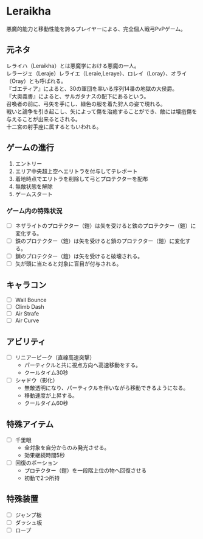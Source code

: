 # Leraikha
悪魔的能力と移動性能を誇るプレイヤーによる、完全個人戦弓PvPゲーム。  

## 元ネタ
レライハ（Leraikha）とは悪魔学における悪魔の一人。  
レラージェ（Leraje）レライエ（Leraie,Leraye）、ロレイ（Loray）、オライ（Oray）とも呼ばれる。  
『ゴエティア』によると、30の軍団を率いる序列14番の地獄の大侯爵。  
『大奥義書』によると、サルガタナスの配下にあるという。  
召喚者の前に、弓矢を手にし、緑色の服を着た狩人の姿で現れる。  
戦いと論争を引き起こし、矢によって傷を治癒することができ、敵には壊疽傷を与えることが出来るとされる。  
十二宮の射手座に属するともいわれる。

## ゲームの進行
1. エントリー
2. エリア中央超上空へエリトラを付与してテレポート
3. 着地時点でエリトラを削除して弓とプロテクターを配布
4. 無敵状態を解除
5. ゲームスタート

### ゲーム内の特殊状況
- [ ] ネザライトのプロテクター（鎧）は矢を受けると鉄のプロテクター（鎧）に変化する。
- [ ] 鉄のプロテクター（鎧）は矢を受けると鎖のプロテクター（鎧）に変化する。
- [ ] 鎖のプロテクター（鎧）は矢を受けると破壊される。
- [ ] 矢が頭に当たると対象に盲目が付与される。

## キャラコン
- [ ] Wall Bounce
- [ ] Climb Dash
- [ ] Air Strafe
- [ ] Air Curve

## アビリティ
- [ ] リニアーピーク（直線高速突撃）
  - パーティクルと共に視点方向へ高速移動をする。
  - クールタイム30秒
- [ ] シャドウ（影化）
  - 無敵透明になり、パーティクルを伴いながら移動できるようになる。
  - 移動速度が上昇する。
  - クールタイム60秒

## 特殊アイテム
- [ ] 千里眼
  - 全対象を自分からのみ発光させる。
  - 効果継続時間5秒
- [ ] 回復のポーション
  - プロテクター（鎧）を一段階上位の物へ回復させる
  - 初動で2つ所持

## 特殊装置
- [ ] ジャンプ板
- [ ] ダッシュ板
- [ ] ロープ
